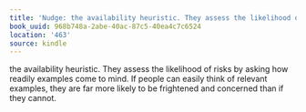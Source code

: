 ```yaml
---
title: 'Nudge: the availability heuristic. They assess the likelihood of ri…'
book_uuid: 968b748a-2abe-40ac-87c5-40ea4c7c6524
location: '463'
source: kindle
---
```


the availability heuristic. They assess the likelihood of risks by asking how readily examples come to mind. If people can easily think of relevant examples, they are far more likely to be frightened and concerned than if they cannot.